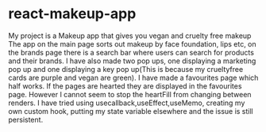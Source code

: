# react-makeup-app
My project is a Makeup app that gives you vegan and cruelty free makeup
The app on the main page sorts out makeup by face foundation, lips etc, on the brands page there is a search bar where users can search for products and their brands. I have also made two pop ups, one displaying a marketing pop up and one displaying a key pop up(This is because my crueltyfree cards are purple and vegan are green). I have made a favourites page which half works. If the pages are hearted they are displayed in the favourites page. However I cannot seem to stop the heartFill from changing between renders. I have tried using usecallback,useEffect,useMemo, creating my own custom hook, putting my state variable elsewhere and the issue is still persistent.
